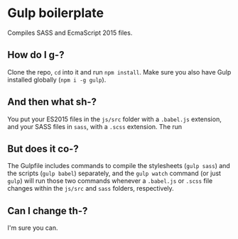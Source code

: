 # Gulp boilerplate

Compiles SASS and EcmaScript 2015 files.

## How do I g-?

Clone the repo, `cd` into it and run `npm install`. Make sure you also have Gulp installed globally (`npm i -g gulp`).

## And then what sh-?

You put your ES2015 files in the `js/src` folder with a `.babel.js` extension, and your SASS files in `sass`, with a `.scss` extension. The run

## But does it co-?

The Gulpfile includes commands to compile the stylesheets (`gulp sass`) and the
scripts (`gulp babel`) separately, and the `gulp watch` command (or just `gulp`) 
will run those two commands whenever a `.babel.js` or `.scss` file changes within
the `js/src` and `sass` folders, respectively.

## Can I change th-?

I'm sure you can.
